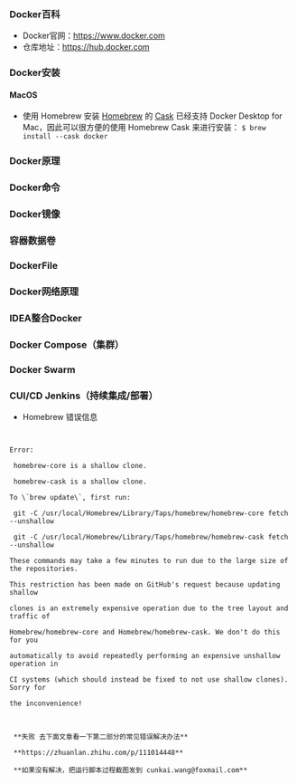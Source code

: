 ### Docker百科
 * Docker官网：<https://www.docker.com>
 * 仓库地址：<https://hub.docker.com>
### Docker安装
#### MacOS
* 使用 Homebrew 安装
[Homebrew](https://brew.sh/) 的 [Cask](https://github.com/Homebrew/homebrew-cask) 已经支持 Docker Desktop for Mac，因此可以很方便的使用 Homebrew Cask 来进行安装：
`$ brew install --cask docker`
### Docker原理
### Docker命令
### Docker镜像
### 容器数据卷
### DockerFile
### Docker网络原理
### IDEA整合Docker
### Docker Compose（集群）
### Docker Swarm
### CUI/CD Jenkins（持续集成/部署）
* Homebrew 错误信息
``` shell
      

Error: 

 homebrew-core is a shallow clone.

 homebrew-cask is a shallow clone.

To \`brew update\`, first run:

 git -C /usr/local/Homebrew/Library/Taps/homebrew/homebrew-core fetch --unshallow

 git -C /usr/local/Homebrew/Library/Taps/homebrew/homebrew-cask fetch --unshallow

These commands may take a few minutes to run due to the large size of the repositories.

This restriction has been made on GitHub's request because updating shallow

clones is an extremely expensive operation due to the tree layout and traffic of

Homebrew/homebrew-core and Homebrew/homebrew-cask. We don't do this for you

automatically to avoid repeatedly performing an expensive unshallow operation in

CI systems (which should instead be fixed to not use shallow clones). Sorry for

the inconvenience!

  

 **失败 去下面文章看一下第二部分的常见错误解决办法**

 **https://zhuanlan.zhihu.com/p/111014448**

 **如果没有解决，把运行脚本过程截图发到 cunkai.wang@foxmail.com**
```
